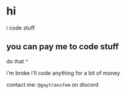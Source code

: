 # hi

i code stuff

## you can pay me to code stuff

do that ^

i'm broke i'll code anything for a bit of money

contact me: `@gaytransfem` on discord
